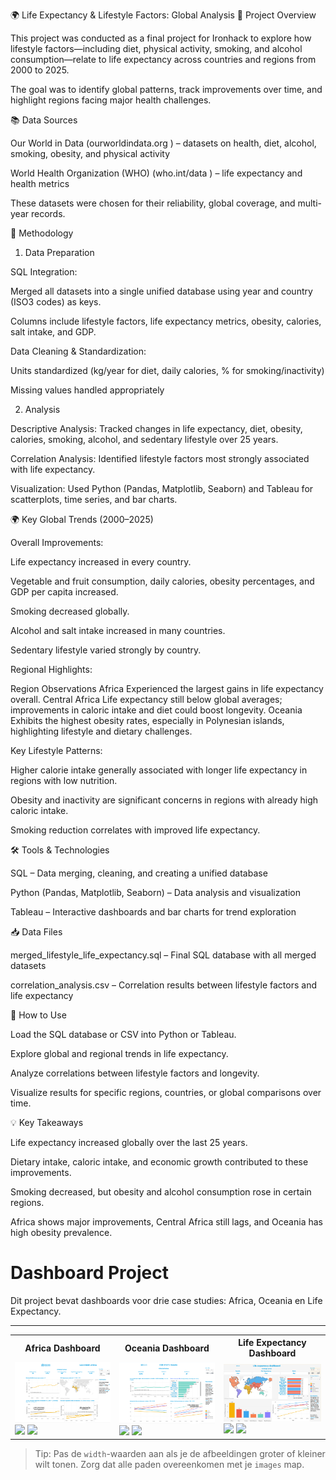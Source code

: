 🌍 Life Expectancy & Lifestyle Factors: Global Analysis
📘 Project Overview

This project was conducted as a final project for Ironhack to explore how lifestyle factors—including diet, physical activity, smoking, and alcohol consumption—relate to life expectancy across countries and regions from 2000 to 2025.

The goal was to identify global patterns, track improvements over time, and highlight regions facing major health challenges.

📚 Data Sources

Our World in Data (ourworldindata.org
) – datasets on health, diet, alcohol, smoking, obesity, and physical activity

World Health Organization (WHO) (who.int/data
) – life expectancy and health metrics

These datasets were chosen for their reliability, global coverage, and multi-year records.

🔧 Methodology
1. Data Preparation

SQL Integration:

Merged all datasets into a single unified database using year and country (ISO3 codes) as keys.

Columns include lifestyle factors, life expectancy metrics, obesity, calories, salt intake, and GDP.

Data Cleaning & Standardization:

Units standardized (kg/year for diet, daily calories, % for smoking/inactivity)

Missing values handled appropriately

2. Analysis

Descriptive Analysis: Tracked changes in life expectancy, diet, obesity, calories, smoking, alcohol, and sedentary lifestyle over 25 years.

Correlation Analysis: Identified lifestyle factors most strongly associated with life expectancy.

Visualization: Used Python (Pandas, Matplotlib, Seaborn) and Tableau for scatterplots, time series, and bar charts.

🌍 Key Global Trends (2000–2025)

Overall Improvements:

Life expectancy increased in every country.

Vegetable and fruit consumption, daily calories, obesity percentages, and GDP per capita increased.

Smoking decreased globally.

Alcohol and salt intake increased in many countries.

Sedentary lifestyle varied strongly by country.

Regional Highlights:

Region	Observations
Africa	Experienced the largest gains in life expectancy overall.
Central Africa	Life expectancy still below global averages; improvements in caloric intake and diet could boost longevity.
Oceania	Exhibits the highest obesity rates, especially in Polynesian islands, highlighting lifestyle and dietary challenges.

Key Lifestyle Patterns:

Higher calorie intake generally associated with longer life expectancy in regions with low nutrition.

Obesity and inactivity are significant concerns in regions with already high caloric intake.

Smoking reduction correlates with improved life expectancy.

🛠️ Tools & Technologies

SQL – Data merging, cleaning, and creating a unified database

Python (Pandas, Matplotlib, Seaborn) – Data analysis and visualization

Tableau – Interactive dashboards and bar charts for trend exploration

📥 Data Files

merged_lifestyle_life_expectancy.sql – Final SQL database with all merged datasets

correlation_analysis.csv – Correlation results between lifestyle factors and life expectancy

🚀 How to Use

Load the SQL database or CSV into Python or Tableau.

Explore global and regional trends in life expectancy.

Analyze correlations between lifestyle factors and longevity.

Visualize results for specific regions, countries, or global comparisons over time.

💡 Key Takeaways

Life expectancy increased globally over the last 25 years.

Dietary intake, caloric intake, and economic growth contributed to these improvements.

Smoking decreased, but obesity and alcohol consumption rose in certain regions.

Africa shows major improvements, Central Africa still lags, and Oceania has high obesity prevalence.

# Dashboard Project

Dit project bevat dashboards voor drie case studies: Africa, Oceania en Life Expectancy.

---

<table>
  <tr>
    <th>Africa Dashboard</th>
    <th>Oceania Dashboard</th>
    <th>Life Expectancy Dashboard</th>
  </tr>
  <tr>
    <td>
      <img src="images/africa_dashboard.png" width="250"><br>
      <img src="images/africa_dashboard1.png" width="120">
      <img src="images/africa_dashboard2.png" width="120">
    </td>
    <td>
      <img src="images/oceania_dashboard.png" width="250"><br>
      <img src="images/oceania_dashboard1.png" width="120">
      <img src="images/oceania_dashboard2.png" width="120">
    </td>
    <td>
      <img src="images/life_expectancy_dashboard.png" width="250"><br>
      <img src="images/life_expectancy_dashboard1.png" width="120">
      <img src="images/life_expectancy_dashboard2.png" width="120">
    </td>
  </tr>
</table>

> Tip: Pas de `width`-waarden aan als je de afbeeldingen groter of kleiner wilt tonen. Zorg dat alle paden overeenkomen met je `images` map.
